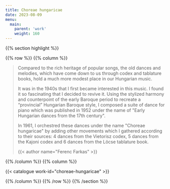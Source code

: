 ```yaml
---
title: Choreae hungaricae
date: 2023-08-09
menu:
  main:
    parent: 'work'
    weight: 160
---
```


{{% section highlight %}}

{{% row %}}
{{% column %}}

> Compared to the rich heritage of popular songs, the old dances and melodies, which have come down to 
> us through codex and tablature books, hold a much more modest place in our Hungarian music. 
> 
> It was in the 1940s that I first became interested in this music. I found it so fascinating that I 
> decided to revive it. Using the stylized harmony and counterpoint of the early Baroque period to 
> recreate a “provincial” Hungarian Baroque style, I composed a suite of dance for piano which was 
> published in 1952 under the name of "Early Hungarian dances from the 17th century".
>
> In 1961, I orchestred these dances under the name "Choreae hungaricae" by adding other movements 
> which I gathered according to their sources: 4 dances from the Vietorisz codex, 5 dances from the 
>  Kajoni codex and 6 dances from the Löcse tablature book.
>
> {{< author name="Ferenc Farkas" >}}
>

{{% /column %}}
{{% column %}}


{{< catalogue work-id="choreae-hungaricae" >}}

{{% /column %}}
{{% /row %}}
{{% /section %}}